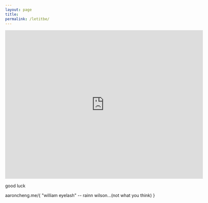 ```yaml
---
layout: page
title: 
permalink: /letitbe/
---
```


<iframe width="640" height="480" src="https://www.youtube.com/embed/E84Dalj6v2g?modestbranding=1" frameborder="0" allow="accelerometer; autoplay; encrypted-media; gyroscope; picture-in-picture" allowfullscreen></iframe>

good luck

aaroncheng.me/{ "william eyelash" -- rainn wilson...(not what you think) } 

